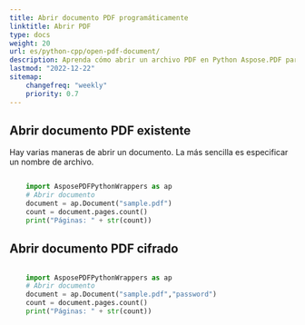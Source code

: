 ```yaml
---
title: Abrir documento PDF programáticamente
linktitle: Abrir PDF
type: docs
weight: 20
url: es/python-cpp/open-pdf-document/
description: Aprenda cómo abrir un archivo PDF en Python Aspose.PDF para Python a través de la biblioteca C++. Puede abrir un PDF existente, un documento desde un flujo y un documento PDF cifrado.
lastmod: "2022-12-22"
sitemap:
    changefreq: "weekly"
    priority: 0.7
---
```


## Abrir documento PDF existente

Hay varias maneras de abrir un documento. La más sencilla es especificar un nombre de archivo.

```python

    import AsposePDFPythonWrappers as ap
    # Abrir documento
    document = ap.Document("sample.pdf")
    count = document.pages.count()
    print("Páginas: " + str(count))
```

## Abrir documento PDF cifrado

```python

    import AsposePDFPythonWrappers as ap
    # Abrir documento
    document = ap.Document("sample.pdf","password")
    count = document.pages.count()
    print("Páginas: " + str(count))
```